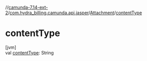 //[camunda-7.14-ext-2](../../../index.md)/[com.hydra_billing.camunda.api.jasper](../index.md)/[Attachment](index.md)/[contentType](content-type.md)

# contentType

[jvm]\
val [contentType](content-type.md): String
